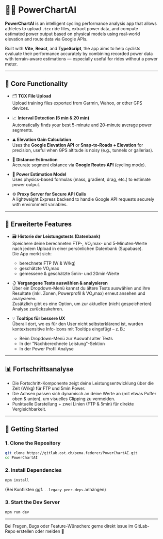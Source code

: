 # 🚴‍♂️ PowerChartAI

**PowerChartAI** is an intelligent cycling performance analysis app that allows athletes to upload `.tcx` ride files, extract power data, and compute estimated power output based on physical models using real-world elevation and route data via Google APIs.

Built with **Vite**, **React**, and **TypeScript**, the app aims to help cyclists evaluate their performance accurately by combining recorded power data with terrain-aware estimations — especially useful for rides without a power meter.

---

## 🔧 Core Functionality

- 🗂️ **TCX File Upload**\
  Upload training files exported from Garmin, Wahoo, or other GPS devices.

- 📈 **Interval Detection (5 min & 20 min)**\
  Automatically finds your best 5-minute and 20-minute average power segments.

- ⛰️ **Elevation Gain Calculation**\
  Uses the **Google Elevation API** or **Snap-to-Roads + Elevation** for precision, useful when GPS altitude is noisy (e.g., tunnels or gallerias).

- 🔏 **Distance Estimation**\
  Accurate segment distance via **Google Routes API** (cycling mode).

- 🧠 **Power Estimation Model**\
  Uses physics-based formulas (mass, gradient, drag, etc.) to estimate power output.

- ⚙️ **Proxy Server for Secure API Calls**\
  A lightweight Express backend to handle Google API requests securely with environment variables.

---

## 🧪 Erweiterte Features

- 🗃️ **Historie der Leistungstests (Datenbank)**\
  Speichere deine berechneten FTP-, VO₂max- und 5-Minuten-Werte nach jedem Upload in einer persönlichen Datenbank (Supabase).\
  Die App merkt sich:

  - berechnete FTP (W & W/kg)
  - geschätzte VO₂max
  - gemessene & geschätzte 5min- und 20min-Werte

- ↺ **Vergangene Tests auswählen & analysieren**\
  Über ein Dropdown-Menü kannst du ältere Tests auswählen und ihre Resultate (inkl. Zonen, Powerprofil & VO₂max) erneut ansehen und analysieren.\
  Zusätzlich gibt es eine Option, um zur aktuellen (nicht gespeicherten) Analyse zurückzukehren.

- 💡 **Tooltips für bessere UX**\
  Überall dort, wo es für den User nicht selbsterklärend ist, wurden kontextsensitive Info-Icons mit Tooltips eingefügt – z. B.:

  - Beim Dropdown-Menü zur Auswahl alter Tests
  - In der "Nachberechnete Leistung"-Sektion
  - In der Power Profil Analyse

---

## 📊 Fortschrittsanalyse

- Die Fortschritt-Komponente zeigt deine Leistungsentwicklung über die Zeit (W/kg) für FTP und 5min Power.
- Die Achsen passen sich dynamisch an deine Werte an (mit etwas Puffer oben & unten), um visuelles Clipping zu vermeiden.
- Punktuelle Darstellung + zwei Linien (FTP & 5min) für direkte Vergleichbarkeit.

---

## 🚀 Getting Started

### 1. Clone the Repository

```bash
git clone https://gitlab.ost.ch/pema.federer/PowerChartAI.git
cd PowerChartAI
```

### 2. Install Dependencies

```bash
npm install
```

(Bei Konflikten ggf. `--legacy-peer-deps` anhängen)

### 3. Start the Dev Server

```bash
npm run dev
```

---

Bei Fragen, Bugs oder Feature-Wünschen: gerne direkt issue im GitLab-Repo erstellen oder melden 🚀

